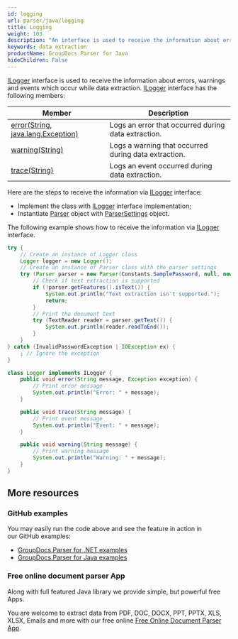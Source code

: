 ```yaml
---
id: logging
url: parser/java/logging
title: Logging
weight: 103
description: "An interface is used to receive the information about errors, warnings and events which occur while data extraction."
keywords: data extraction
productName: GroupDocs.Parser for Java
hideChildren: False
---
```

[ILogger](https://reference.groupdocs.com/java/parser/com.groupdocs.parser.options/ILogger) interface is used to receive the information about errors, warnings and events which occur while data extraction. [ILogger](https://reference.groupdocs.com/java/parser/com.groupdocs.parser.options/ILogger) interface has the following members:

| Member | Description |
| --- | --- |
| [error(String, java.lang.Exception)](https://reference.groupdocs.com/java/parser/com.groupdocs.parser.options/ILogger#error(java.lang.String,%20java.lang.Exception)) | Logs an error that occurred during data extraction. |
| [warning(String)](https://reference.groupdocs.com/java/parser/com.groupdocs.parser.options/ILogger#warning(java.lang.String)) | Logs a warning that occurred during data extraction. |
| [trace(String)](https://reference.groupdocs.com/java/parser/com.groupdocs.parser.options/ILogger#trace(java.lang.String)) | Logs an event occurred during data extraction. |

Here are the steps to receive the information via [ILogger](https://reference.groupdocs.com/java/parser/com.groupdocs.parser.options/ILogger) interface:

*   Implement the class with [ILogger](https://reference.groupdocs.com/java/parser/com.groupdocs.parser.options/ILogger) interface implementation;
*   Instantiate [Parser](https://reference.groupdocs.com/java/parser/com.groupdocs.parser/Parser) object with [ParserSettings](https://reference.groupdocs.com/java/parser/com.groupdocs.parser.options/ParserSettings) object.

The following example shows how to receive the information via [ILogger](https://reference.groupdocs.com/java/parser/com.groupdocs.parser.options/ILogger) interface.

```java
try {
    // Create an instance of Logger class
    Logger logger = new Logger();
    // Create an instance of Parser class with the parser settings
    try (Parser parser = new Parser(Constants.SamplePassword, null, new ParserSettings(logger))) {
        // Check if text extraction is supported
        if (!parser.getFeatures().isText()) {
            System.out.println("Text extraction isn't supported.");
            return;
        }
        // Print the document text
        try (TextReader reader = parser.getText()) {
            System.out.println(reader.readToEnd());
        }
    }
} catch (InvalidPasswordException | IOException ex) {
    ; // Ignore the exception
}

class Logger implements ILogger {
    public void error(String message, Exception exception) {
        // Print error message
        System.out.println("Error: " + message);
    }

    public void trace(String message) {
        // Print event message
        System.out.println("Event: " + message);
    }

    public void warning(String message) {
        // Print warning message
        System.out.println("Warning: " + message);
    }
}
```

## More resources

### GitHub examples

You may easily run the code above and see the feature in action in our GitHub examples:

*   [GroupDocs.Parser for .NET examples](https://github.com/groupdocs-parser/GroupDocs.Parser-for-.NET)    
*   [GroupDocs.Parser for Java examples](https://github.com/groupdocs-parser/GroupDocs.Parser-for-Java)    

### Free online document parser App

Along with full featured Java library we provide simple, but powerful free Apps.

You are welcome to extract data from PDF, DOC, DOCX, PPT, PPTX, XLS, XLSX, Emails and more with our free online [Free Online Document Parser App](https://products.groupdocs.app/parser).